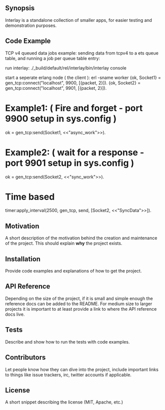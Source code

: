 ## Synopsis

Interlay is a standalone collection of smaller apps, for easier testing and demonstration purposes.

## Code Example

TCP v4 queued data jobs example:
sending data from tcpv4 to a ets queue table, and running a job per queue table entry:

run interlay:
./_build/default/rel/interlay/bin/interlay console

start a seperate erlang node ( the client ):
erl -sname worker
{ok, Socket1} = gen_tcp:connect("localhost", 9900, [{packet, 2}]).
{ok, Socket2} = gen_tcp:connect("localhost", 9901, [{packet, 2}]).

# Example1: ( Fire and forget - port 9900 setup in sys.config )
ok = gen_tcp:send(Socket1, <<"async_work">>).

# Example2: ( wait for a response - port 9901 setup in sys.config )
ok = gen_tcp:send(Socket2, <<"sync_work">>).




# Time based
timer:apply_interval(2500, gen_tcp, send, [Socket2, <<"SyncData">>]).












## Motivation

A short description of the motivation behind the creation and maintenance of the project. This should explain **why** the project exists.

## Installation

Provide code examples and explanations of how to get the project.

## API Reference

Depending on the size of the project, if it is small and simple enough the reference docs can be added to the README. For medium size to larger projects it is important to at least provide a link to where the API reference docs live.

## Tests

Describe and show how to run the tests with code examples.

## Contributors

Let people know how they can dive into the project, include important links to things like issue trackers, irc, twitter accounts if applicable.

## License

A short snippet describing the license (MIT, Apache, etc.)